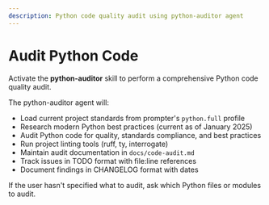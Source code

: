 ```yaml
---
description: Python code quality audit using python-auditor agent
---
```


# Audit Python Code

Activate the **python-auditor** skill to perform a comprehensive Python code quality audit.

The python-auditor agent will:
- Load current project standards from prompter's `python.full` profile
- Research modern Python best practices (current as of January 2025)
- Audit Python code for quality, standards compliance, and best practices
- Run project linting tools (ruff, ty, interrogate)
- Maintain audit documentation in `docs/code-audit.md`
- Track issues in TODO format with file:line references
- Document findings in CHANGELOG format with dates

If the user hasn't specified what to audit, ask which Python files or modules to audit.
